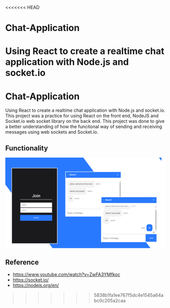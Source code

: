 <<<<<<< HEAD
# Chat-Application
Using React to create a realtime chat application with Node.js and socket.io
=======
# Chat-Application
Using React to create a realtime chat application with Node.js and socket.io. This project was a practice for using React on the front end, NodeJS and Socket.io web socket library on the back end. This project was done to give a better understanding of how the funcitonal way of sending and receiving messages using web sockets and Socket.io. 

## Functionality
![Demo](demo/realtime-chat.png)

## Reference
* https://www.youtube.com/watch?v=ZwFA3YMfkoc
* https://socket.io/
* https://nodejs.org/en/

>>>>>>> 5838b1fa1ee767f5dc4e1545a64abc0c205a2caa

